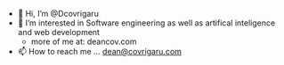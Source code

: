 - 👋 Hi, I’m @Dcovrigaru
- 👀 I’m interested in Software engineering as well as artifical inteligence and web development
  - more of me at: deancov.com
- 📫 How to reach me ... dean@covrigaru.com

<!---
Dcovrigaru/Dcovrigaru is a ✨ special ✨ repository because its `README.md` (this file) appears on your GitHub profile.
You can click the Preview link to take a look at your changes.
--->

